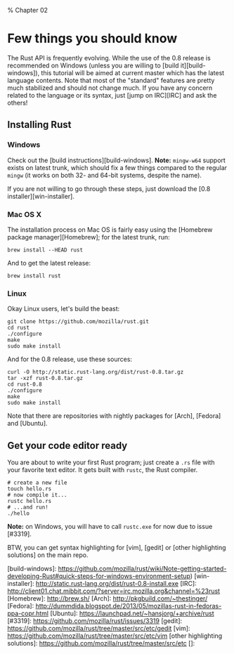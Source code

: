 % Chapter 02

Few things you should know
==========================

The Rust API is frequently evolving. While the use of the 0.8 release is recommended on Windows (unless you are willing to [build it][build-windows]), this tutorial will be aimed at current master which has the latest language contents.
Note that most of the "standard" features are pretty much stabilized and should not change much. If you have any concern related to the language or its syntax, just [jump on IRC][IRC] and ask the others!

Installing Rust
---------------

### Windows

Check out the [build instructions][build-windows].
**Note:** `mingw-w64` support exists on latest trunk, which should fix a few things compared to the regular `mingw` (it works on both 32- and 64-bit systems, despite the name).

If you are not willing to go through these steps, just download the [0.8 installer][win-installer].

### Mac OS X

The installation process on Mac OS is fairly easy using the [Homebrew package manager][Homebrew]; for the latest trunk, run:

~~~~ {.bash}
brew install --HEAD rust
~~~~

And to get the latest release:

~~~~ {.bash}
brew install rust
~~~~

### Linux

Okay Linux users, let's build the beast:

~~~~ {.bash}
git clone https://github.com/mozilla/rust.git
cd rust
./configure
make
sudo make install
~~~~

And for the 0.8 release, use these sources:

~~~~ {.bash}
curl -O http://static.rust-lang.org/dist/rust-0.8.tar.gz
tar -xzf rust-0.8.tar.gz
cd rust-0.8
./configure
make
sudo make install
~~~~

Note that there are repositories with nightly packages for [Arch], [Fedora] and [Ubuntu].

Get your code editor ready
--------------------------

You are about to write your first Rust program; just create a `.rs` file with your favorite text editor. It gets built with `rustc`, the Rust compiler.

~~~~ {.bash}
# create a new file
touch hello.rs
# now compile it...
rustc hello.rs
# ...and run!
./hello
~~~~

**Note:** on Windows, you will have to call `rustc.exe` for now due to issue [#3319].

BTW, you can get syntax highlighting for [vim], [gedit] or [other highlighting solutions] on the main repo.

[build-windows]: https://github.com/mozilla/rust/wiki/Note-getting-started-developing-Rust#quick-steps-for-windows-environment-setup)
[win-installer]: http://static.rust-lang.org/dist/rust-0.8-install.exe
[IRC]: http://client01.chat.mibbit.com/?server=irc.mozilla.org&channel=%23rust
[Homebrew]: http://brew.sh/
[Arch]: http://pkgbuild.com/~thestinger/
[Fedora]: http://dummdida.blogspot.de/2013/05/mozillas-rust-in-fedoras-ppa-copr.html
[Ubuntu]: https://launchpad.net/~hansjorg/+archive/rust
[#3319]: https://github.com/mozilla/rust/issues/3319
[gedit]: https://github.com/mozilla/rust/tree/master/src/etc/gedit
[vim]: https://github.com/mozilla/rust/tree/master/src/etc/vim
[other highlighting solutions]: https://github.com/mozilla/rust/tree/master/src/etc
[]:
